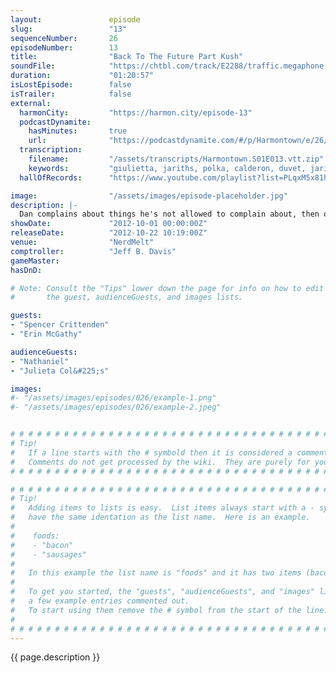 ```yaml
---
layout:               episode
slug:                 "13"
sequenceNumber:       26
episodeNumber:        13
title:                "Back To The Future Part Kush"
soundFile:            "https://chtbl.com/track/E2288/traffic.megaphone.fm/STA2299183434.mp3?updated=1555706170"
duration:             "01:20:57"
isLostEpisode:        false
isTrailer:            false
external:
  harmonCity:         "https://harmon.city/episode-13"
  podcastDynamite:
    hasMinutes:       true
    url:              "https://podcastdynamite.com/#/p/Harmontown/e/26/13"
  transcription:
    filename:         "/assets/transcripts/Harmontown.S01E013.vtt.zip"
    keywords:         "giulietta, jariths, polka, calderon, duvet, jarith, cush, decorator, dickies, juju, gardener, gardeners, 29th, motor, gnarled, crashes, skies, peppers, animator, opportunities, toothpaste, kleenex"
  hallOfRecords:      "https://www.youtube.com/playlist?list=PLqxM5x81hNObMPhTHhB42msc1OiLAp65l"

image:                "/assets/images/episode-placeholder.jpg"
description: |-
  Dan complains about things he's not allowed to complain about, then outs himself as the world's laziest gay rights and medical marijuana advocate. Plus, in D&D world: nothing happens!
showDate:             "2012-10-01 00:00:00Z"
releaseDate:          "2012-10-22 10:19:00Z"
venue:                "NerdMelt"
comptroller:          "Jeff B. Davis"
gameMaster:           
hasDnD:               

# Note: Consult the "Tips" lower down the page for info on how to edit
#       the guest, audienceGuests, and images lists.

guests:
- "Spencer Crittenden"
- "Erin McGathy"

audienceGuests:
- "Nathaniel"
- "Julieta Col&#225;s"

images:
#- "/assets/images/episodes/026/example-1.png"
#- "/assets/images/episodes/026/example-2.jpeg"


# # # # # # # # # # # # # # # # # # # # # # # # # # # # # # # # # # # # # # # # # # # # #
# Tip!
#   If a line starts with the # symbold then it is considered a comment.
#   Comments do not get processed by the wiki.  They are purely for your information.
# # # # # # # # # # # # # # # # # # # # # # # # # # # # # # # # # # # # # # # # # # # # #

# # # # # # # # # # # # # # # # # # # # # # # # # # # # # # # # # # # # # # # # # # # # #
# Tip!
#   Adding items to lists is easy.  List items always start with a - symbol and have
#   have the same identation as the list name.  Here is an example.
#
#    foods:
#    - "bacon"
#    - "sausages"
#
#   In this example the list name is "foods" and it has two items (bacon, and sausages).
#
#   To get you started, the "guests", "audienceGuests", and "images" lists below have
#   a few example entries commented out.
#   To start using them remove the # symbol from the start of the line.
#
# # # # # # # # # # # # # # # # # # # # # # # # # # # # # # # # # # # # # # # # # # # # #
---
```


<!-- The episode description will be rendered here -->
{{ page.description }}

<!-- Add your content BELOW here -->
<!-- vvvvvvvvvvvvvvvvvvvvvvvvvvv -->




<!-- ^^^^^^^^^^^^^^^^^^^^^^^^^^^ -->
<!-- Add your content ABOVE here -->

<!-- The episode gallery will be rendered here -->